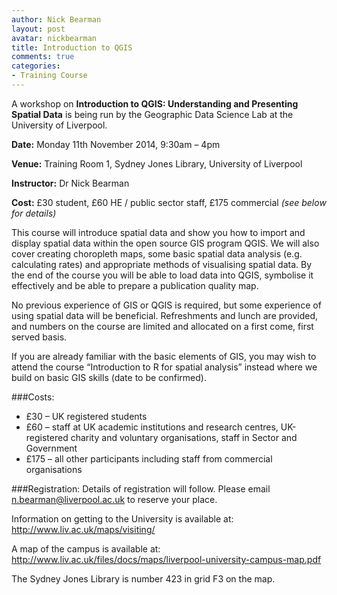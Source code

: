 ```yaml
---
author: Nick Bearman
layout: post
avatar: nickbearman
title: Introduction to QGIS
comments: true
categories:
- Training Course
---
```


A workshop on **Introduction to QGIS: Understanding and Presenting Spatial Data** is being run by the Geographic Data Science Lab at the University of Liverpool.

**Date:** Monday 11th November 2014, 9:30am – 4pm

**Venue:** Training Room 1, Sydney Jones Library, University of Liverpool

**Instructor:** Dr Nick Bearman

**Cost:** £30 student, £60 HE / public sector staff, £175 commercial *(see below for details)*

This course will introduce spatial data and show you how to import and display spatial data within the open source GIS program QGIS. We will also cover creating choropleth maps, some basic spatial data analysis (e.g. calculating rates) and appropriate methods of visualising spatial data. By the end of the course you will be able to load data into QGIS, symbolise it effectively and be able to prepare a publication quality map. 

No previous experience of GIS or QGIS is required, but some experience of using spatial data will be beneficial. Refreshments and lunch are provided, and numbers on the course are limited and allocated on a first come, first served basis.

If you are already familiar with the basic elements of GIS, you may wish to attend the course “Introduction to R for spatial analysis” instead where we build on basic GIS skills (date to be confirmed). 

###Costs:
- £30 – UK registered students
- £60 – staff at UK academic institutions and research centres, UK-registered charity and voluntary organisations, staff in Sector and Government
- £175 – all other participants including staff from commercial organisations

###Registration:
Details of registration will follow. Please email n.bearman@liverpool.ac.uk to reserve your place.

Information on getting to the University is available at: http://www.liv.ac.uk/maps/visiting/

A map of the campus is available at: http://www.liv.ac.uk/files/docs/maps/liverpool-university-campus-map.pdf

The Sydney Jones Library is number 423 in grid F3 on the map. 
